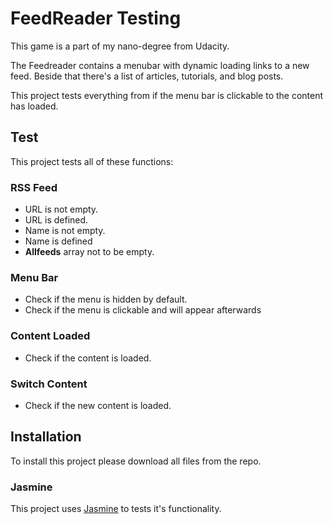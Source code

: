 # FeedReader Testing

This game is a part of my nano-degree from Udacity.

The Feedreader contains a menubar with dynamic loading links to a new feed. Beside that there's a list of articles, tutorials, and blog posts.

This project tests everything from if the menu bar is clickable to the content has loaded. 

## Test
This project tests all of these functions:
### RSS Feed
- URL is not empty.
- URL is defined.
- Name is not empty.
- Name is defined
- **Allfeeds** array not to be empty.

### Menu Bar
- Check if the menu is hidden by default.
- Check if the menu is clickable and will appear afterwards

### Content Loaded
- Check if the content is loaded.
### Switch Content
- Check if the new content is loaded.
## Installation

To install this project please download all files from the repo.

### Jasmine
This project uses [Jasmine](https://jasmine.github.io) to tests it's functionality.